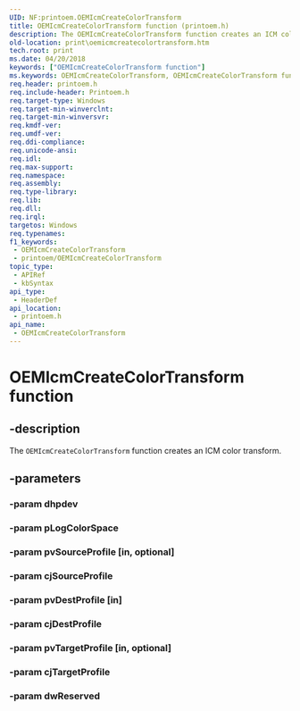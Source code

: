 ```yaml
---
UID: NF:printoem.OEMIcmCreateColorTransform
title: OEMIcmCreateColorTransform function (printoem.h)
description: The OEMIcmCreateColorTransform function creates an ICM color transform.
old-location: print\oemicmcreatecolortransform.htm
tech.root: print
ms.date: 04/20/2018
keywords: ["OEMIcmCreateColorTransform function"]
ms.keywords: OEMIcmCreateColorTransform, OEMIcmCreateColorTransform function [Print Devices], print.oemicmcreatecolortransform, print_unidrv-pscript_rendering_102b853d-78f9-4e06-a3e5-c76f55caa42e.xml, printoem/OEMIcmCreateColorTransform
req.header: printoem.h
req.include-header: Printoem.h
req.target-type: Windows
req.target-min-winverclnt: 
req.target-min-winversvr: 
req.kmdf-ver: 
req.umdf-ver: 
req.ddi-compliance: 
req.unicode-ansi: 
req.idl: 
req.max-support: 
req.namespace: 
req.assembly: 
req.type-library: 
req.lib: 
req.dll: 
req.irql: 
targetos: Windows
req.typenames: 
f1_keywords:
 - OEMIcmCreateColorTransform
 - printoem/OEMIcmCreateColorTransform
topic_type:
 - APIRef
 - kbSyntax
api_type:
 - HeaderDef
api_location:
 - printoem.h
api_name:
 - OEMIcmCreateColorTransform
---
```


# OEMIcmCreateColorTransform function


## -description

The <code>OEMIcmCreateColorTransform</code> function creates an ICM color transform.

## -parameters

### -param dhpdev

### -param pLogColorSpace

### -param pvSourceProfile [in, optional]



### -param cjSourceProfile

### -param pvDestProfile [in]



### -param cjDestProfile

### -param pvTargetProfile [in, optional]



### -param cjTargetProfile

### -param dwReserved

